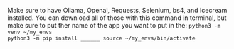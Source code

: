 Make sure to have Ollama, Openai, Requests, Selenium, bs4, and Icecream installed. You can download all of those with this command in terminal, but make sure to put ther name of the app you want to put in the:
`python3 -m venv ~/my_envs                                                 
python3 -m pip install ______
source ~/my_envs/bin/activate`
